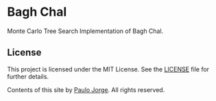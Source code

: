 # Bagh Chal

Monte Carlo Tree Search Implementation of Bagh Chal.

## License

This project is licensed under the MIT License. See the [LICENSE](LICENSE) file for further details.

Contents of this site by [Paulo Jorge](http://www.bypaulo.design/). All rights reserved.

